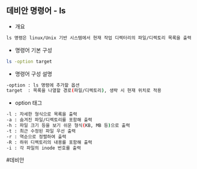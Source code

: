## 데비안 명령어 - ls

- 개요
```txt
ls 명령은 linux/Unix 기반 시스템에서 현재 작업 디렉터리의 파일/디렉토리 목록을 출력
```

- 명령어 기본 구성
```bash
ls -option target
```

- 명령어 구성 설명
```bash
-option : ls 명령에 추가할 옵션
target  : 목록을 나열할 경로(파일/디렉토리), 생략 시 현재 위치로 적용
```

- option 태그
```bash
-l : 자세한 형식으로 목룍을 출력
-a : 숨겨진 파일/디렉토리를 포함해 출력
-h : 파일 크기 등을 보기 쉬운 형식(KB, MB 등)으로 출력
-t : 최근 수정된 파일 우선 출력
-r : 역순으로 정렬하여 출력
-R : 하위 디렉토리의 내용를 포함해 출력
-i : 각 파일의 inode 번호를 출력
```

#데비안